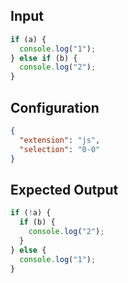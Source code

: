 
## Input
```javascript input
if (a) {
  console.log("1");
} else if (b) {
  console.log("2");
}
```

## Configuration
```json configuration
{
  "extension": "js",
  "selection": "0-0"
}
```

## Expected Output
```javascript expected output
if (!a) {
  if (b) {
    console.log("2");
  }
} else {
  console.log("1");
}
```
